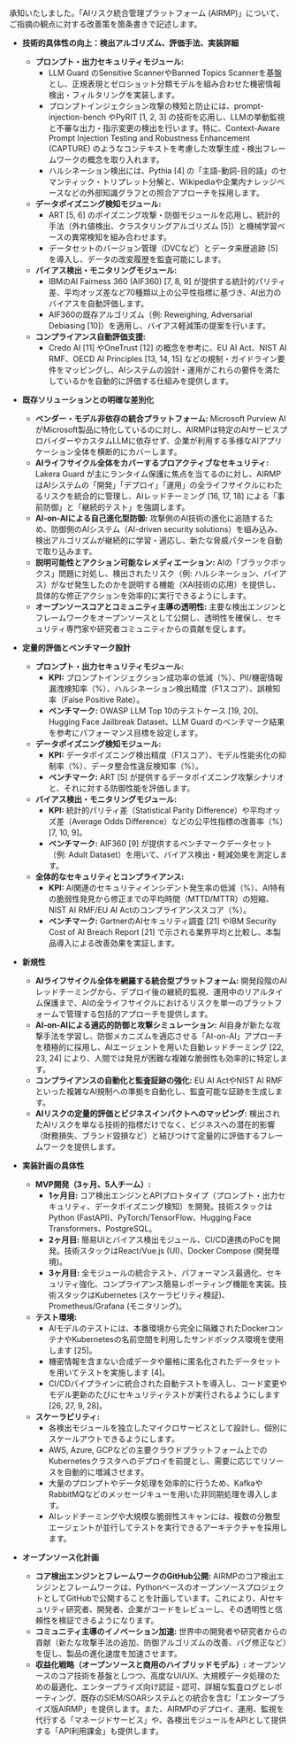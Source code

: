 承知いたしました。「AIリスク統合管理プラットフォーム (AIRMP)」について、ご指摘の観点に対する改善策を箇条書きで記述します。

*   **技術的具体性の向上：検出アルゴリズム、評価手法、実装詳細**
    *   **プロンプト・出力セキュリティモジュール:**
        *   LLM Guard のSensitive ScannerやBanned Topics Scannerを基盤とし、正規表現とゼロショット分類モデルを組み合わせた機密情報検出・フィルタリングを実装します。
        *   プロンプトインジェクション攻撃の検知と防止には、prompt-injection-bench やPyRIT [1, 2, 3] の技術を応用し、LLMの挙動監視と不審な出力・指示変更の検出を行います。特に、Context-Aware Prompt Injection Testing and Robustness Enhancement (CAPTURE) のようなコンテキストを考慮した攻撃生成・検出フレームワークの概念を取り入れます。
        *   ハルシネーション検出には、Pythia [4] の「主語-動詞-目的語」のセマンティック・トリプレット分解と、Wikipediaや企業内ナレッジベースなどの外部知識グラフとの照合アプローチを採用します。
    *   **データポイズニング検知モジュール:**
        *   ART [5, 6] のポイズニング攻撃・防御モジュールを応用し、統計的手法（外れ値検出、クラスタリングアルゴリズム [5]）と機械学習ベースの異常検知を組み合わせます。
        *   データセットのバージョン管理（DVCなど）とデータ来歴追跡 [5] を導入し、データの改変履歴を監査可能にします。
    *   **バイアス検出・モニタリングモジュール:**
        *   IBMのAI Fairness 360 (AIF360) [7, 8, 9] が提供する統計的パリティ差、平均オッズ差など70種類以上の公平性指標に基づき、AI出力のバイアスを自動評価します。
        *   AIF360の既存アルゴリズム（例: Reweighing, Adversarial Debiasing [10]）を適用し、バイアス軽減策の提案を行います。
    *   **コンプライアンス自動評価支援:**
        *   Credo AI [11] やOneTrust [12] の概念を参考に、EU AI Act、NIST AI RMF、OECD AI Principles [13, 14, 15] などの規制・ガイドライン要件をマッピングし、AIシステムの設計・運用がこれらの要件を満たしているかを自動的に評価する仕組みを提供します。

*   **既存ソリューションとの明確な差別化**
    *   **ベンダー・モデル非依存の統合プラットフォーム:** Microsoft Purview AI がMicrosoft製品に特化しているのに対し、AIRMPは特定のAIサービスプロバイダーやカスタムLLMに依存せず、企業が利用する多様なAIアプリケーション全体を横断的にカバーします。
    *   **AIライフサイクル全体をカバーするプロアクティブなセキュリティ:** Lakera Guard が主にランタイム保護に焦点を当てるのに対し、AIRMPはAIシステムの「開発」「デプロイ」「運用」の全ライフサイクルにわたるリスクを統合的に管理し、AIレッドチーミング [16, 17, 18] による「事前防御」と「継続的テスト」を強調します。
    *   **AI-on-AIによる自己進化型防御:** 攻撃側のAI技術の進化に追随するため、防御側のAIシステム（AI-driven security solutions）を組み込み、検出アルゴリズムが継続的に学習・適応し、新たな脅威パターンを自動で取り込みます。
    *   **説明可能性とアクション可能なレメディエーション:** AIの「ブラックボックス」問題に対処し、検出されたリスク（例: ハルシネーション、バイアス）がなぜ発生したのかを説明する機能（XAI技術の応用）を提供し、具体的な修正アクションを効率的に実行できるようにします。
    *   **オープンソースコアとコミュニティ主導の透明性:** 主要な検出エンジンとフレームワークをオープンソースとして公開し、透明性を確保し、セキュリティ専門家や研究者コミュニティからの貢献を促します。

*   **定量的評価とベンチマーク設計**
    *   **プロンプト・出力セキュリティモジュール:**
        *   **KPI:** プロンプトインジェクション成功率の低減（%）、PII/機密情報漏洩検知率（%）、ハルシネーション検出精度（F1スコア）、誤検知率（False Positive Rate）。
        *   **ベンチマーク:** OWASP LLM Top 10のテストケース [19, 20]、Hugging Face Jailbreak Dataset、LLM Guard のベンチマーク結果を参考にパフォーマンス目標を設定します。
    *   **データポイズニング検知モジュール:**
        *   **KPI:** データポイズニング検出精度（F1スコア）、モデル性能劣化の抑制率（%）、データ整合性違反検知率（%）。
        *   **ベンチマーク:** ART [5] が提供するデータポイズニング攻撃シナリオと、それに対する防御性能を評価します。
    *   **バイアス検出・モニタリングモジュール:**
        *   **KPI:** 統計的パリティ差（Statistical Parity Difference）や平均オッズ差（Average Odds Difference）などの公平性指標の改善率（%）[7, 10, 9]。
        *   **ベンチマーク:** AIF360 [9] が提供するベンチマークデータセット（例: Adult Dataset）を用いて、バイアス検出・軽減効果を測定します。
    *   **全体的なセキュリティとコンプライアンス:**
        *   **KPI:** AI関連のセキュリティインシデント発生率の低減（%）、AI特有の脆弱性発見から修正までの平均時間（MTTD/MTTR）の短縮、NIST AI RMF/EU AI Actのコンプライアンススコア（%）。
        *   **ベンチマーク:** GartnerのAIセキュリティ調査 [21] やIBM Security Cost of AI Breach Report [21] で示される業界平均と比較し、本製品導入による改善効果を実証します。

*   **新規性**
    *   **AIライフサイクル全体を網羅する統合型プラットフォーム:** 開発段階のAIレッドチーミングから、デプロイ後の継続的監視、運用中のリアルタイム保護まで、AIの全ライフサイクルにおけるリスクを単一のプラットフォームで管理する包括的アプローチを提供します。
    *   **AI-on-AIによる適応的防御と攻撃シミュレーション:** AI自身が新たな攻撃手法を学習し、防御メカニズムを適応させる「AI-on-AI」アプローチを積極的に採用し、AIエージェントを用いた自動レッドチーミング [22, 23, 24] により、人間では発見が困難な複雑な脆弱性も効率的に特定します。
    *   **コンプライアンスの自動化と監査証跡の強化:** EU AI ActやNIST AI RMFといった複雑なAI規制への準拠を自動化し、監査可能な証跡を生成します。
    *   **AIリスクの定量的評価とビジネスインパクトへのマッピング:** 検出されたAIリスクを単なる技術的指標だけでなく、ビジネスへの潜在的影響（財務損失、ブランド毀損など）と結びつけて定量的に評価するフレームワークを提供します。

*   **実装計画の具体性**
    *   **MVP開発（3ヶ月、5人チーム）:**
        *   **1ヶ月目:** コア検出エンジンとAPIプロトタイプ（プロンプト・出力セキュリティ、データポイズニング検知）を開発。技術スタックはPython (FastAPI)、PyTorch/TensorFlow、Hugging Face Transformers、PostgreSQL。
        *   **2ヶ月目:** 簡易UIとバイアス検出モジュール、CI/CD連携のPoCを開発。技術スタックはReact/Vue.js (UI)、Docker Compose (開発環境)。
        *   **3ヶ月目:** 全モジュールの統合テスト、パフォーマンス最適化、セキュリティ強化、コンプライアンス簡易レポーティング機能を実装。技術スタックはKubernetes (スケーラビリティ検証)、Prometheus/Grafana (モニタリング)。
    *   **テスト環境:**
        *   AIモデルのテストには、本番環境から完全に隔離されたDockerコンテナやKubernetesの名前空間を利用したサンドボックス環境を使用します [25]。
        *   機密情報を含まない合成データや厳格に匿名化されたデータセットを用いてテストを実施します [4]。
        *   CI/CDパイプラインに統合された自動テストを導入し、コード変更やモデル更新のたびにセキュリティテストが実行されるようにします [26, 27, 9, 28]。
    *   **スケーラビリティ:**
        *   各検出モジュールを独立したマイクロサービスとして設計し、個別にスケールアウトできるようにします。
        *   AWS, Azure, GCPなどの主要クラウドプラットフォーム上でのKubernetesクラスタへのデプロイを前提とし、需要に応じてリソースを自動的に増減させます。
        *   大量のプロンプトやデータ処理を効率的に行うため、KafkaやRabbitMQなどのメッセージキューを用いた非同期処理を導入します。
        *   AIレッドチーミングや大規模な脆弱性スキャンには、複数の分散型エージェントが並行してテストを実行できるアーキテクチャを採用します。

*   **オープンソース化計画**
    *   **コア検出エンジンとフレームワークのGitHub公開:** AIRMPのコア検出エンジンとフレームワークは、PythonベースのオープンソースプロジェクトとしてGitHubで公開することを計画しています。これにより、AIセキュリティ研究者、開発者、企業がコードをレビューし、その透明性と信頼性を検証できるようになります。
    *   **コミュニティ主導のイノベーション加速:** 世界中の開発者や研究者からの貢献（新たな攻撃手法の追加、防御アルゴリズムの改善、バグ修正など）を促し、製品の進化速度を加速させます。
    *   **収益化戦略（オープンソースと商用のハイブリッドモデル）:** オープンソースのコア技術を基盤としつつ、高度なUI/UX、大規模データ処理のための最適化、エンタープライズ向け認証・認可、詳細な監査ログとレポーティング、既存のSIEM/SOARシステムとの統合を含む「エンタープライズ版AIRMP」を提供します。また、AIRMPのデプロイ、運用、監視を代行する「マネージドサービス」や、各検出モジュールをAPIとして提供する「API利用課金」も提供します。